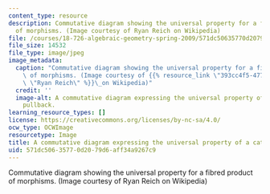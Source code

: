 ```yaml
---
content_type: resource
description: Commutative diagram showing the universal property for a fibred product
  of morphisms. (Image courtesy of Ryan Reich on Wikipedia)
file: /courses/18-726-algebraic-geometry-spring-2009/571dc50635770d2079d6aff34a9267c9_18-726s09.jpg
file_size: 14532
file_type: image/jpeg
image_metadata:
  caption: "Commutative diagram showing the universal property for a fibred product\
    \ of morphisms. (Image courtesy of {{% resource_link \"393cc4f5-4772-4f7b-80a3-a5c8180886af\"\
    \ \"Ryan Reich\" %}}\_on Wikipedia)"
  credit: ''
  image-alt: A commutative diagram expressing the universal property of a categorical
    pullback.
learning_resource_types: []
license: https://creativecommons.org/licenses/by-nc-sa/4.0/
ocw_type: OCWImage
resourcetype: Image
title: A commutative diagram expressing the universal property of a categorical pullback
uid: 571dc506-3577-0d20-79d6-aff34a9267c9
---
```

Commutative diagram showing the universal property for a fibred product of morphisms. (Image courtesy of Ryan Reich on Wikipedia)